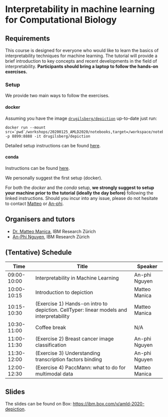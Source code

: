 # Interpretability in machine learning for Computational Biology

## Requirements

This course is designed for everyone who would like to learn the basics of interpretability techniques for machine learning. The tutorial will provide a brief introduction to key concepts and recent developments in the field of interpretability.  **Participants should bring a laptop to follow the hands-on exercises.**

### Setup

We provide two main ways to follow the exercises.

#### docker

Assuming you have the image [`drugilsberg/depiction`](https://hub.docker.com/r/drugilsberg/depiction) up-to-date just run:

```console
docker run --mount src=`pwd`/workshops/20200125_AMLD2020/notebooks,target=/workspace/notebooks,type=bind -p 8899:8888 -it drugilsberg/depiction
```

Detailed setup instructions can be found [here](https://github.com/IBM/dl-interpretability-compbio#docker-setup).

#### conda

Instructions can be found [here](https://github.com/IBM/dl-interpretability-compbio#development-setup).

We personally suggest the first setup (docker).

For both the _docker_ and the _conda_ setup, **we strongly suggest to setup your machine prior to the tutorial (ideally the day before)** following the linked instructions. Should you incur into any issue, please do not hesitate to contact [Matteo](mailto:tte@zurich.ibm.com) or [An-phi](mailto:uye@zurich.ibm.com).

## Organisers and tutors

- [Dr. Matteo Manica](https://researcher.watson.ibm.com/researcher/view.php?person=zurich-TTE), IBM Research Zürich
- [An-Phi Nguyen](https://researcher.watson.ibm.com/researcher/view.php?person=zurich-UYE), IBM Research Zürich

## (Tentative) Schedule

| Time        | Title                                | Speaker                  |
|-------------|--------------------------------------|--------------------------|
| 09:00-10:00 | Interpretability in Machine Learning        | An-phi Nguyen  |
| 10:00-10:15 | Introduction to depiction            | Matteo Manica            |
| 10:15-10:30 | (Exercise 1) Hands-on intro to depiction. CellTyper: linear models and interpretability | Matteo Manica           |
| 10:30-11:00 | Coffee break | N/A           |
| 11:00-11:30 | (Exercise 2) Breast cancer image classification  | An-phi Nguyen           |
| 11:30-12:00 | (Exercise 3) Understanding transcription factors binding | An-phi Nguyen          |
| 12:00-12:30 | (Exercise 4) PaccMann: what to do for multimodal data | Matteo Manica           |

## Slides

The slides can be found on Box: https://ibm.box.com/v/amld-2020-depiction.
